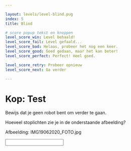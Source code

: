 ```yaml
---

layout: levels/level-blind.pug
index: 5
title: Blind

# score popup tekst en knoppen
level_score_win: Level behaald!
level_score_fail: Level gefaald...
level_score_bad: Helaas, probeer het nog een keer.
level_score_good: Goed gedaan, maar het kan beter!
level_score_perfect: Perfect! Heel goed.

level_score_retry: Probeer opnieuw
level_score_next: Ga verder

---
```


# Kop: Test

Bewijs dat je geen robot bent om verder te gaan.

Hoeveel stoplichten zie je in de onderstaande afbeelding?

Afbeelding: IMG19062020_FOTO.jpg

<input type="field" title="Vul hier de beschrijving in" id="page1--discription"></input>

<a title="Verzenden" onclick="blind.speak('verzonden')"></a>
